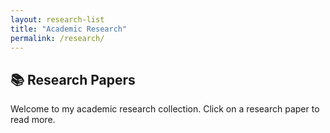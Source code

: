 ```yaml
---
layout: research-list
title: "Academic Research"
permalink: /research/
---
```


## 📚 Research Papers

Welcome to my academic research collection. Click on a research paper to read more.



<!-- ---
layout: research-list
title: "Academic Research"
permalink: /research/
---

{% assign base_url = "https://abhinav330.github.io/portfolio-test" %}


## 📚 Accademic Research reports:


{% for paper in site.research %}
  <div class="research-card">
    <h2><a href="{{ base_url }}{{ paper.url }}">{{ paper.title }}</a></h2>
    <p>{{ paper.date | date: "%B %d, %Y" }}</p>
    <p>{{ paper.description }}</p>
  </div>
{% endfor %} -->

